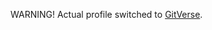 WARNING! Actual profile switched to [GitVerse](https://gitverse.ru/kurpenok).

<!--
![](https://github-profile-summary-cards.vercel.app/api/cards/profile-details?username=kurpenok&theme=github_dark)
![](https://github-profile-summary-cards.vercel.app/api/cards/stats?username=kurpenok&theme=github_dark)
![](https://github-profile-summary-cards.vercel.app/api/cards/most-commit-language?username=kurpenok&theme=github_dark)
-->

